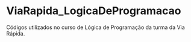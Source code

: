 # ViaRapida_LogicaDeProgramacao
Códigos utilizados no curso de Lógica de Programação da turma da Via Rápida.

